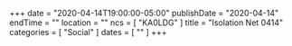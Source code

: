 +++
date = "2020-04-14T19:00:00-05:00"
publishDate = "2020-04-14"
endTime = ""
location = ""
ncs = [ "KA0LDG" ]
title = "Isolation Net 0414"
categories = [ "Social" ]
dates = [ "" ]
+++
